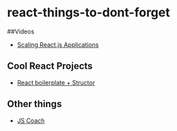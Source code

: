 # react-things-to-dont-forget

##Videos

* [Scaling React.js Applications](https://vimeo.com/168648012)

## Cool React Projects

* [React boilerplate + Structor](https://github.com/ipselon/react-boilerplate)

## Other things

* [JS Coach](https://js.coach/react?sort=popular)
